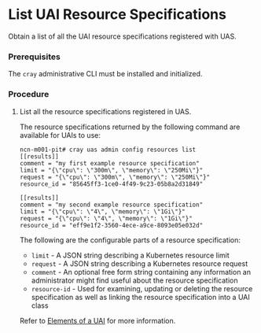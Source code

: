 # List UAI Resource Specifications

Obtain a list of all the UAI resource specifications registered with UAS.

### Prerequisites

The `cray` administrative CLI must be installed and initialized.

### Procedure

1.  List all the resource specifications registered in UAS.

    The resource specifications returned by the following command are available for UAIs to use:

    ```
    ncn-m001-pit# cray uas admin config resources list
    [[results]]
    comment = "my first example resource specification"
    limit = "{\"cpu\": \"300m\", \"memory\": \"250Mi\"}"
    request = "{\"cpu\": \"300m\", \"memory\": \"250Mi\"}"
    resource_id = "85645ff3-1ce0-4f49-9c23-05b8a2d31849"

    [[results]]
    comment = "my second example resource specification"
    limit = "{\"cpu\": \"4\", \"memory\": \"1Gi\"}"
    request = "{\"cpu\": \"4\", \"memory\": \"1Gi\"}"
    resource_id = "eff9e1f2-3560-4ece-a9ce-8093e05e032d"
    ```

    The following are the configurable parts of a resource specification:
    * `limit` - A JSON string describing a Kubernetes resource limit
    * `request` - A JSON string describing a Kubernetes resource request
    * `comment` - An optional free form string containing any information an administrator might find useful about the resource specification
    * `resource-id` - Used for examining, updating or deleting the resource specification as well as linking the resource specification into a UAI class

    Refer to [Elements of a UAI](Elements_of_a_UAI.md) for more information.

